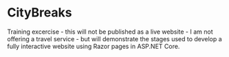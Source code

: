 # CityBreaks

Training excercise - this will not be published as a live website - I am not offering a travel service - but will demonstrate the stages used to develop a fully interactive website using Razor pages in ASP.NET Core.